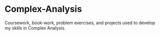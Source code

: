 # Complex-Analysis
Coursework, book-work, problem exercises, and projects used to develop my skills in Complex Analysis. 
